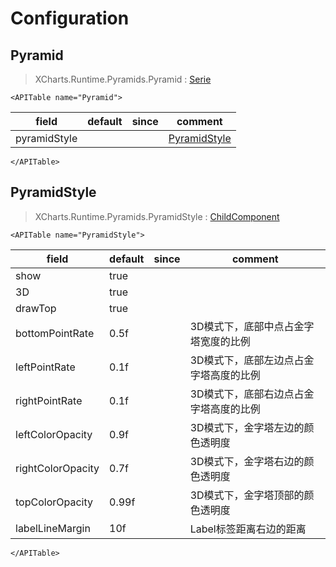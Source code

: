 # Configuration

## Pyramid

> XCharts.Runtime.Pyramids.Pyramid : [Serie](https://xcharts-team.github.io/docs/configuration#serie)

```mdx-code-block
<APITable name="Pyramid">
```


|field|default|since|comment|
|--|--|--|--|
|pyramidStyle||| [PyramidStyle](#pyramidstyle)|

```mdx-code-block
</APITable>
```

## PyramidStyle

> XCharts.Runtime.Pyramids.PyramidStyle : [ChildComponent](https://xcharts-team.github.io/docs/configuration#childcomponent)

```mdx-code-block
<APITable name="PyramidStyle">
```


|field|default|since|comment|
|--|--|--|--|
|show|true||
|3D|true||
|drawTop|true||
|bottomPointRate|0.5f||3D模式下，底部中点占金字塔宽度的比例
|leftPointRate|0.1f||3D模式下，底部左边点占金字塔高度的比例
|rightPointRate|0.1f||3D模式下，底部右边点占金字塔高度的比例
|leftColorOpacity|0.9f||3D模式下，金字塔左边的颜色透明度
|rightColorOpacity|0.7f||3D模式下，金字塔右边的颜色透明度
|topColorOpacity|0.99f||3D模式下，金字塔顶部的颜色透明度
|labelLineMargin|10f||Label标签距离右边的距离

```mdx-code-block
</APITable>
```

